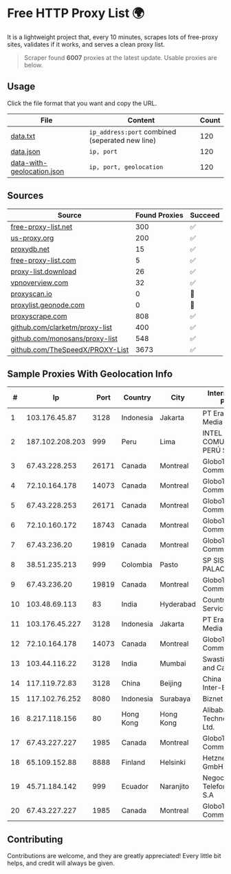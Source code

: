 
# Free HTTP Proxy List 🌍

It is a lightweight project that, every 10 minutes, scrapes lots of free-proxy sites, validates if it works, and serves a clean proxy list.


> Scraper found **6007** proxies at the latest update. Usable proxies are below.

## Usage

Click the file format that you want and copy the URL.


|File|Content|Count|
|----|-------|-----|
|[data.txt](https://raw.githubusercontent.com/themiralay/Proxy-List-World/master/data.txt)|`ip_address:port` combined (seperated new line)|120|
|[data.json](https://raw.githubusercontent.com/themiralay/Proxy-List-World/master/data.json)|`ip, port`|120|
|[data-with-geolocation.json](https://raw.githubusercontent.com/themiralay/Proxy-List-World/master/data-with-geolocation.json)|`ip, port, geolocation`|120|

## Sources

|Source|Found Proxies|Succeed|
|------|-------------|-------|
|[free-proxy-list.net](https://free-proxy-list.net)|300|✅|
|[us-proxy.org](https://www.us-proxy.org)|200|✅|
|[proxydb.net](http://proxydb.net)|15|✅|
|[free-proxy-list.com](https://free-proxy-list.com/?page=&port=&type%5B%5D=http&type%5B%5D=https&up_time=0&search=Search)|5|✅|
|[proxy-list.download](https://www.proxy-list.download/HTTP)|26|✅|
|[vpnoverview.com](https://vpnoverview.com/privacy/anonymous-browsing/free-proxy-servers)|32|✅|
|[proxyscan.io](https://www.proxyscan.io)|0|🚫|
|[proxylist.geonode.com](https://proxylist.geonode.com/api/proxy-list?limit=300&page=1&sort_by=lastChecked&sort_type=desc&protocols=http,https)|0|🚫|
|[proxyscrape.com](https://api.proxyscrape.com/v2/?request=displayproxies&protocol=http&timeout=10000&country=all&ssl=all&anonymity=all)|808|✅|
|[github.com/clarketm/proxy-list](https://raw.githubusercontent.com/clarketm/proxy-list/master/proxy-list-raw.txt)|400|✅|
|[github.com/monosans/proxy-list](https://raw.githubusercontent.com/monosans/proxy-list/main/proxies/http.txt)|548|✅|
|[github.com/TheSpeedX/PROXY-List](https://raw.githubusercontent.com/TheSpeedX/PROXY-List/master/http.txt)|3673|✅|


## Sample Proxies With Geolocation Info

|#|Ip|Port|Country|City|Internet Service Provider|
|-|--|----|-------|----|-------------------------|
|1|103.176.45.87|3128|Indonesia|Jakarta|PT Era Digital Media|
|2|187.102.208.203|999|Peru|Lima|INTEL COMUNICACIONES PERÚ SAC|
|3|67.43.228.253|26171|Canada|Montreal|GloboTech Communications|
|4|72.10.164.178|14073|Canada|Montreal|GloboTech Communications|
|5|67.43.228.253|26171|Canada|Montreal|GloboTech Communications|
|6|72.10.160.172|18743|Canada|Montreal|GloboTech Communications|
|7|67.43.236.20|19819|Canada|Montreal|GloboTech Communications|
|8|38.51.235.213|999|Colombia|Pasto|SP SISTEMAS PALACIOS LTDA|
|9|67.43.236.20|19819|Canada|Montreal|GloboTech Communications|
|10|103.48.69.113|83|India|Hyderabad|Country Online Services PVT LTD|
|11|103.176.45.227|3128|Indonesia|Jakarta|PT Era Digital Media|
|12|72.10.164.178|14073|Canada|Montreal|GloboTech Communications|
|13|103.44.116.22|3128|India|Mumbai|Swastik Internet and Cables pvt. ltd|
|14|117.119.72.83|3128|China|Beijing|China Networks Inter-Exchange|
|15|117.102.76.252|8080|Indonesia|Surabaya|Biznet Networks|
|16|8.217.118.156|80|Hong Kong|Hong Kong|Alibaba (US) Technology Co., Ltd.|
|17|67.43.227.227|1985|Canada|Montreal|GloboTech Communications|
|18|65.109.152.88|8888|Finland|Helsinki|Hetzner Online GmbH|
|19|45.71.184.142|999|Ecuador|Naranjito|Negocios Y Telefonia Nedetel S.A|
|20|67.43.227.227|1985|Canada|Montreal|GloboTech Communications|



## Contributing

Contributions are welcome, and they are greatly appreciated! Every
little bit helps, and credit will always be given.

